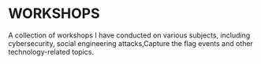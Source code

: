# WORKSHOPS
A collection of workshops I have conducted on various subjects, including cybersecurity, social engineering attacks,Capture the flag events and other technology-related topics. 
